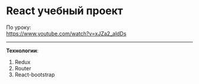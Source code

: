 # React учебный проект
По уроку: <br>
https://www.youtube.com/watch?v=xJZa2_aldDs
___
<b>Технологии</b>:
<ol>
    <li>Redux</li>
    <li>Router</li>
    <li>React-bootstrap</li>
</ol>